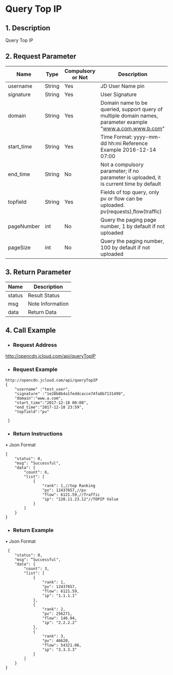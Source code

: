 # **Query Top IP**

## **1. Description**

Query Top IP

## **2. Request Parameter**

| **Name**   | **Type** | **Compulsory or Not** | **Description**                                                    |
| ---------- | -------- | ------------ | ----------------------------------------------------------- |
| username   | String   | Yes           | JD User Name pin                                               |
| signature  | String   | Yes           | User Signature                                                     |
| domain     | String   | Yes           | Domain name to be queried, support query of multiple domain names, parameter example "www.a.com,www.b.com" |
| start_time | String   | Yes           | Time Format: yyyy-mm-dd hh:mi Reference Example 2016-12-14 07:00       |
| end_time   | String   | No           | Not a compulsory parameter; if no parameter is uploaded, it is current time by default                             |
| topfield   | String   | Yes           | Fields of top query, only pv or flow can be uploaded. pv(requests),flow(traffic)     |
| pageNumber | int      | No           | Query the paging page number, 1 by default if not uploaded                                    |
| pageSize   | int      | No           | Query the paging number, 100 by default if not uploaded                                   |


## **3. Return Parameter**

| **Name** | **Description** |
| -------- | -------- |
| status   | Result Status |
| msg      | Note Information |
| data     | Return Data |


## **4. Call Example**

- ### **Request Address**

http://opencdn.jcloud.com/api/queryTopIP

- ### **Request Example**

```
http://opencdn.jcloud.com/api/queryTopIP
{
    "username" :"test_user",
    "signature" :"1e28b8b4a1feddcacce74fa8b7131499",
    "domain":"www.a.com",
    "start_time":"2017-12-18 00:00",
    "end_time":"2017-12-18 23:59",
    "topfield":"pv"
   
 }
```

- ### **Return Instructions**

•        Json Format

```
{
    "status": 0,
    "msg": “Successful",
    "data": {
        "count": 6,
        "list": [
            {
                "rank": 1,//top Ranking
                "pv": 12437657,//pv
                "flow": 6121.59,//Traffic
                "ip": "120.11.23.12"//TOPIP Value
            }
        ]
    }
}
```

- ### **Return Example**

•        Json Format

```
 {
    "status": 0,
    "msg": “Successful",
    "data": {
        "count": 3,
        "list": [
            {
                "rank": 1,
                "pv": 12437657,
                "flow": 6121.59,
                "ip": "1.1.1.1"
            },
            {
                "rank": 2,
                "pv": 256271,
                "flow": 146.04,
                "ip": "2.2.2.2"
            },
            {
                "rank": 3,
                "pv": 46620,
                "flow": 54321.06,
                "ip": "3.3.3.3"
            }
        ]
    }
}
```
